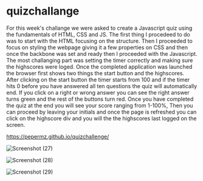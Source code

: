 # quizchallange

For this week's challange we were asked to create a Javascript quiz using the fundamentals of HTML, CSS and JS. 
The first thing I procedeed to do was to start with the HTML focusing on the structure. Then I proceeded to focus on styling the webpage giving
it a few properties on CSS and then once the backbone was set and ready then I proceeded with the Javascript. The most challanging part was setting the timer correctly and making sure the highscores were loged. 
Once the completed application was launched the browser first shows two things the start button and the highscores. After clicking on the start button the timer starts from 100 and if the timer hits 0 before you have answered all ten questions the quiz will automatically end. If you click on a right or wrong answer you can see the right answer turns green and the rest of the buttons turn red. Once you have completed the quiz at the end you will see your score ranging from 1-100%, Then you can proceed by leaving your initials and once the page is refreshed you can click on the highscore div and you will the the highscores last logged on the screen. 

https://pepermz.github.io/quizchallenge/

![Screenshot (27)](https://user-images.githubusercontent.com/74684215/103718984-a6104800-4f8d-11eb-8b4f-444a316e5cf0.png)

![Screenshot (28)](https://user-images.githubusercontent.com/74684215/103719136-ff787700-4f8d-11eb-99c4-20dd2f333cac.png)

![Screenshot (29)](https://user-images.githubusercontent.com/74684215/103719145-03a49480-4f8e-11eb-963b-68ed8333abb3.png)

